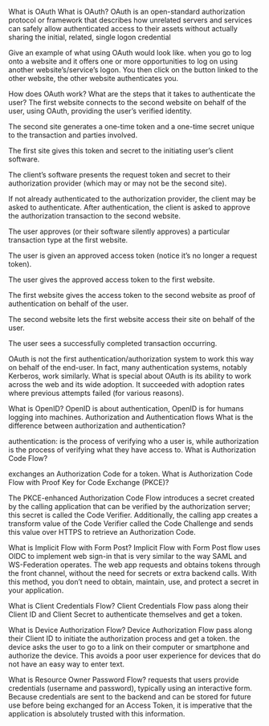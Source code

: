 What is OAuth
What is OAuth?
OAuth is an open-standard authorization protocol or framework that describes how unrelated servers and services can safely allow authenticated access to their assets without actually sharing the initial, related, single logon credential

Give an example of what using OAuth would look like.
when you go to log onto a website and it offers one or more opportunities to log on using another website’s/service’s logon. You then click on the button linked to the other website, the other website authenticates you.

How does OAuth work? What are the steps that it takes to authenticate the user?
The first website connects to the second website on behalf of the user, using OAuth, providing the user’s verified identity.

The second site generates a one-time token and a one-time secret unique to the transaction and parties involved.

The first site gives this token and secret to the initiating user’s client software.

The client’s software presents the request token and secret to their authorization provider (which may or may not be the second site).

If not already authenticated to the authorization provider, the client may be asked to authenticate. After authentication, the client is asked to approve the authorization transaction to the second website.

The user approves (or their software silently approves) a particular transaction type at the first website.

The user is given an approved access token (notice it’s no longer a request token).

The user gives the approved access token to the first website.

The first website gives the access token to the second website as proof of authentication on behalf of the user.

The second website lets the first website access their site on behalf of the user.

The user sees a successfully completed transaction occurring.

OAuth is not the first authentication/authorization system to work this way on behalf of the end-user. In fact, many authentication systems, notably Kerberos, work similarly. What is special about OAuth is its ability to work across the web and its wide adoption. It succeeded with adoption rates where previous attempts failed (for various reasons).

What is OpenID?
OpenID is about authentication, OpenID is for humans logging into machines. Authorization and Authentication flows What is the difference between authorization and authentication?

authentication: is the process of verifying who a user is, while authorization is the process of verifying what they have access to.
What is Authorization Code Flow?

exchanges an Authorization Code for a token. What is Authorization Code Flow with Proof Key for Code Exchange (PKCE)?

The PKCE-enhanced Authorization Code Flow introduces a secret created by the calling application that can be verified by the authorization server; this secret is called the Code Verifier. Additionally, the calling app creates a transform value of the Code Verifier called the Code Challenge and sends this value over HTTPS to retrieve an Authorization Code.

What is Implicit Flow with Form Post?
Implicit Flow with Form Post flow uses OIDC to implement web sign-in that is very similar to the way SAML and WS-Federation operates. The web app requests and obtains tokens through the front channel, without the need for secrets or extra backend calls. With this method, you don’t need to obtain, maintain, use, and protect a secret in your application.

What is Client Credentials Flow?
Client Credentials Flow pass along their Client ID and Client Secret to authenticate themselves and get a token.

What is Device Authorization Flow?
Device Authorization Flow pass along their Client ID to initiate the authorization process and get a token. the device asks the user to go to a link on their computer or smartphone and authorize the device. This avoids a poor user experience for devices that do not have an easy way to enter text.

What is Resource Owner Password Flow?
requests that users provide credentials (username and password), typically using an interactive form. Because credentials are sent to the backend and can be stored for future use before being exchanged for an Access Token, it is imperative that the application is absolutely trusted with this information.
